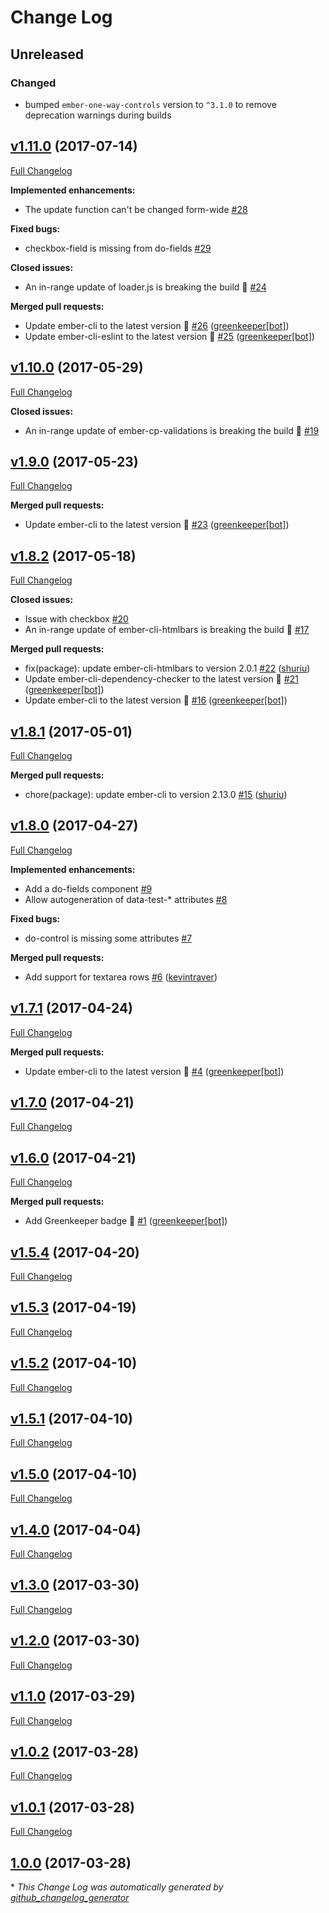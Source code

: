# Change Log

## Unreleased
### Changed
- bumped `ember-one-way-controls` version to `^3.1.0` to remove deprecation warnings during builds


## [v1.11.0](https://github.com/shuriu/ember-do-forms/tree/v1.11.0) (2017-07-14)
[Full Changelog](https://github.com/shuriu/ember-do-forms/compare/v1.10.0...v1.11.0)

**Implemented enhancements:**

- The update function can't be changed form-wide [\#28](https://github.com/shuriu/ember-do-forms/issues/28)

**Fixed bugs:**

- checkbox-field is missing from do-fields [\#29](https://github.com/shuriu/ember-do-forms/issues/29)

**Closed issues:**

- An in-range update of loader.js is breaking the build 🚨 [\#24](https://github.com/shuriu/ember-do-forms/issues/24)

**Merged pull requests:**

- Update ember-cli to the latest version 🚀 [\#26](https://github.com/shuriu/ember-do-forms/pull/26) ([greenkeeper[bot]](https://github.com/apps/greenkeeper))
- Update ember-cli-eslint to the latest version 🚀 [\#25](https://github.com/shuriu/ember-do-forms/pull/25) ([greenkeeper[bot]](https://github.com/apps/greenkeeper))

## [v1.10.0](https://github.com/shuriu/ember-do-forms/tree/v1.10.0) (2017-05-29)
[Full Changelog](https://github.com/shuriu/ember-do-forms/compare/v1.9.0...v1.10.0)

**Closed issues:**

- An in-range update of ember-cp-validations is breaking the build 🚨 [\#19](https://github.com/shuriu/ember-do-forms/issues/19)

## [v1.9.0](https://github.com/shuriu/ember-do-forms/tree/v1.9.0) (2017-05-23)
[Full Changelog](https://github.com/shuriu/ember-do-forms/compare/v1.8.2...v1.9.0)

**Merged pull requests:**

- Update ember-cli to the latest version 🚀 [\#23](https://github.com/shuriu/ember-do-forms/pull/23) ([greenkeeper[bot]](https://github.com/apps/greenkeeper))

## [v1.8.2](https://github.com/shuriu/ember-do-forms/tree/v1.8.2) (2017-05-18)
[Full Changelog](https://github.com/shuriu/ember-do-forms/compare/v1.8.1...v1.8.2)

**Closed issues:**

- Issue with checkbox [\#20](https://github.com/shuriu/ember-do-forms/issues/20)
- An in-range update of ember-cli-htmlbars is breaking the build 🚨 [\#17](https://github.com/shuriu/ember-do-forms/issues/17)

**Merged pull requests:**

- fix\(package\): update ember-cli-htmlbars to version 2.0.1 [\#22](https://github.com/shuriu/ember-do-forms/pull/22) ([shuriu](https://github.com/shuriu))
- Update ember-cli-dependency-checker to the latest version 🚀 [\#21](https://github.com/shuriu/ember-do-forms/pull/21) ([greenkeeper[bot]](https://github.com/apps/greenkeeper))
- Update ember-cli to the latest version 🚀 [\#16](https://github.com/shuriu/ember-do-forms/pull/16) ([greenkeeper[bot]](https://github.com/apps/greenkeeper))

## [v1.8.1](https://github.com/shuriu/ember-do-forms/tree/v1.8.1) (2017-05-01)
[Full Changelog](https://github.com/shuriu/ember-do-forms/compare/v1.8.0...v1.8.1)

**Merged pull requests:**

- chore\(package\): update ember-cli to version 2.13.0 [\#15](https://github.com/shuriu/ember-do-forms/pull/15) ([shuriu](https://github.com/shuriu))

## [v1.8.0](https://github.com/shuriu/ember-do-forms/tree/v1.8.0) (2017-04-27)
[Full Changelog](https://github.com/shuriu/ember-do-forms/compare/v1.7.1...v1.8.0)

**Implemented enhancements:**

- Add a do-fields component [\#9](https://github.com/shuriu/ember-do-forms/issues/9)
- Allow autogeneration of data-test-\* attributes [\#8](https://github.com/shuriu/ember-do-forms/issues/8)

**Fixed bugs:**

- do-control is missing some attributes  [\#7](https://github.com/shuriu/ember-do-forms/issues/7)

**Merged pull requests:**

- Add support for textarea rows [\#6](https://github.com/shuriu/ember-do-forms/pull/6) ([kevintraver](https://github.com/kevintraver))

## [v1.7.1](https://github.com/shuriu/ember-do-forms/tree/v1.7.1) (2017-04-24)
[Full Changelog](https://github.com/shuriu/ember-do-forms/compare/v1.7.0...v1.7.1)

**Merged pull requests:**

- Update ember-cli to the latest version 🚀 [\#4](https://github.com/shuriu/ember-do-forms/pull/4) ([greenkeeper[bot]](https://github.com/apps/greenkeeper))

## [v1.7.0](https://github.com/shuriu/ember-do-forms/tree/v1.7.0) (2017-04-21)
[Full Changelog](https://github.com/shuriu/ember-do-forms/compare/v1.6.0...v1.7.0)

## [v1.6.0](https://github.com/shuriu/ember-do-forms/tree/v1.6.0) (2017-04-21)
[Full Changelog](https://github.com/shuriu/ember-do-forms/compare/v1.5.4...v1.6.0)

**Merged pull requests:**

- Add Greenkeeper badge 🌴 [\#1](https://github.com/shuriu/ember-do-forms/pull/1) ([greenkeeper[bot]](https://github.com/apps/greenkeeper))

## [v1.5.4](https://github.com/shuriu/ember-do-forms/tree/v1.5.4) (2017-04-20)
[Full Changelog](https://github.com/shuriu/ember-do-forms/compare/v1.5.3...v1.5.4)

## [v1.5.3](https://github.com/shuriu/ember-do-forms/tree/v1.5.3) (2017-04-19)
[Full Changelog](https://github.com/shuriu/ember-do-forms/compare/v1.5.2...v1.5.3)

## [v1.5.2](https://github.com/shuriu/ember-do-forms/tree/v1.5.2) (2017-04-10)
[Full Changelog](https://github.com/shuriu/ember-do-forms/compare/v1.5.1...v1.5.2)

## [v1.5.1](https://github.com/shuriu/ember-do-forms/tree/v1.5.1) (2017-04-10)
[Full Changelog](https://github.com/shuriu/ember-do-forms/compare/v1.5.0...v1.5.1)

## [v1.5.0](https://github.com/shuriu/ember-do-forms/tree/v1.5.0) (2017-04-10)
[Full Changelog](https://github.com/shuriu/ember-do-forms/compare/v1.4.0...v1.5.0)

## [v1.4.0](https://github.com/shuriu/ember-do-forms/tree/v1.4.0) (2017-04-04)
[Full Changelog](https://github.com/shuriu/ember-do-forms/compare/v1.3.0...v1.4.0)

## [v1.3.0](https://github.com/shuriu/ember-do-forms/tree/v1.3.0) (2017-03-30)
[Full Changelog](https://github.com/shuriu/ember-do-forms/compare/v1.2.0...v1.3.0)

## [v1.2.0](https://github.com/shuriu/ember-do-forms/tree/v1.2.0) (2017-03-30)
[Full Changelog](https://github.com/shuriu/ember-do-forms/compare/v1.1.0...v1.2.0)

## [v1.1.0](https://github.com/shuriu/ember-do-forms/tree/v1.1.0) (2017-03-29)
[Full Changelog](https://github.com/shuriu/ember-do-forms/compare/v1.0.2...v1.1.0)

## [v1.0.2](https://github.com/shuriu/ember-do-forms/tree/v1.0.2) (2017-03-28)
[Full Changelog](https://github.com/shuriu/ember-do-forms/compare/v1.0.1...v1.0.2)

## [v1.0.1](https://github.com/shuriu/ember-do-forms/tree/v1.0.1) (2017-03-28)
[Full Changelog](https://github.com/shuriu/ember-do-forms/compare/1.0.0...v1.0.1)

## [1.0.0](https://github.com/shuriu/ember-do-forms/tree/1.0.0) (2017-03-28)


\* *This Change Log was automatically generated by [github_changelog_generator](https://github.com/skywinder/Github-Changelog-Generator)*
